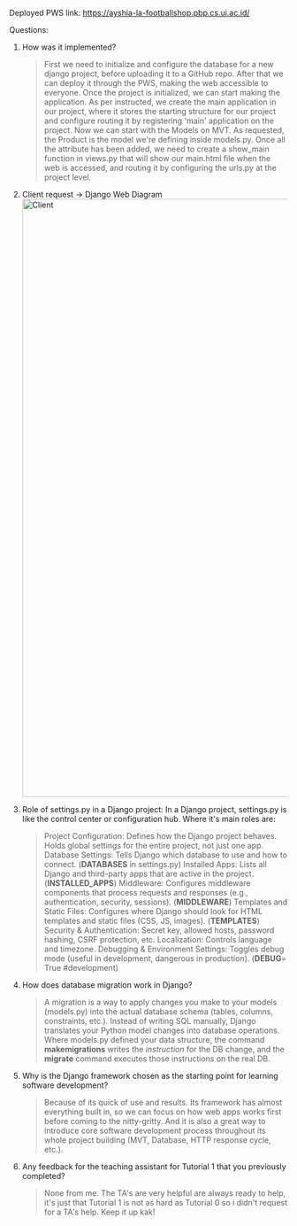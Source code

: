 Deployed PWS link: https://ayshia-la-footballshop.pbp.cs.ui.ac.id/

Questions:
1. How was it implemented?
   > First we need to initialize and configure the database for a new django project, before uploading it to a GitHub repo. After that we can deploy it through the PWS, making the web accessible to everyone. Once the project is initialized, we can start making the application. As per instructed, we create the main application in our project, where it stores the starting structure for our project and configure routing it by registering 'main' application on the project. Now we can start with the Models on MVT. As requested, the Product is the model we're defining inside models.py. Once all the attribute has been added, we need to create a show_main function in views.py that will show our main.html file when the web is accessed, and routing it by configuring the urls.py at the project level.
   
3. Client request -> Django Web Diagram
   <img width="1920" height="1080" alt="Client" src="https://github.com/user-attachments/assets/cffc7931-3760-49e5-9fb9-975c210fc003" />
   
4. Role of settings.py in a Django project: 
   In a Django project, settings.py is like the control center or configuration hub. Where it's main roles are:
   > Project Configuration:
     Defines how the Django project behaves.
     Holds global settings for the entire project, not just one app.
   > Database Settings: Tells Django which database to use and how to connect. (**DATABASES** in settings.py)
   > Installed Apps: Lists all Django and third-party apps that are active in the project. (**INSTALLED_APPS**)
   > Middleware: Configures middleware components that process requests and responses (e.g., authentication, security, sessions). (**MIDDLEWARE**)
   > Templates and Static Files: Configures where Django should look for HTML templates and static files (CSS, JS, images). (**TEMPLATES**)
   > Security & Authentication: Secret key, allowed hosts, password hashing, CSRF protection, etc.
   > Localization: Controls language and timezone.
   > Debugging & Environment Settings: Toggles debug mode (useful in development, dangerous in production). (**DEBUG**= True #development)

5. How does database migration work in Django?
   > A migration is a way to apply changes you make to your models (models.py) into the actual database schema (tables, columns, constraints, etc.). Instead of writing SQL manually, Django translates your Python model changes into database operations. Where models.py defined your data structure, the command **makemigrations** writes the  _instruction_ for the DB change, and the **migrate** command executes those instructions on the real DB.

6. Why is the Django framework chosen as the starting point for learning software development?
   > Because of its quick of use and results. Its framework has almost everything built in, so we can focus on how web apps works first before coming to the nitty-gritty. And it is also a great way to introduce core software development process throughout its whole project building (MVT, Database, HTTP response cycle, etc.).

7. Any feedback for the teaching assistant for Tutorial 1 that you previously completed?
   > None from me. The TA's are very helpful are always ready to help, it's just that Tutorial 1 is not as hard as Tutorial 0 so i didn't request for a TA's help. Keep it up kak!
